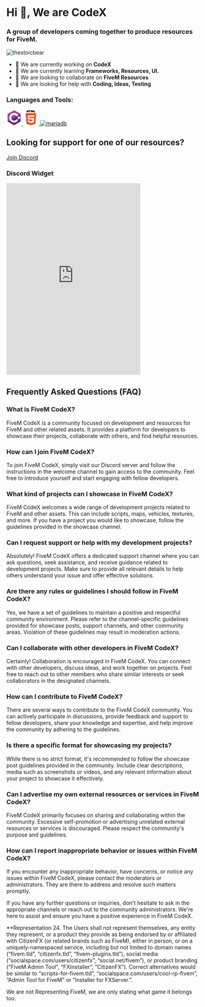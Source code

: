 # Hi 👋, We are CodeX
### A group of developers coming together to produce resources for FiveM.

<p align="left">
  <img src="https://komarev.com/ghpvc/?username=thestoicbear&label=Profile%20views&color=0e75b6&style=flat" alt="thestoicbear" />
</p>

- 🔭 We are currently working on **CodeX**
- 🌱 We are currently learning **Frameworks, Resources, UI.**
- 👯 We are looking to collaborate on **FiveM Resources**
- 🤝 We are looking for help with **Coding, Ideas, Testing**

### Languages and Tools:
<p align="left">
  <a href="https://www.w3schools.com/cs/" target="_blank" rel="noreferrer">
    <img src="https://raw.githubusercontent.com/devicons/devicon/master/icons/csharp/csharp-original.svg" alt="csharp" width="40" height="40"/>
  </a>
  <a href="https://www.w3.org/html/" target="_blank" rel="noreferrer">
    <img src="https://raw.githubusercontent.com/devicons/devicon/master/icons/html5/html5-original-wordmark.svg" alt="html5" width="40" height="40"/>
  </a>
  <a href="https://mariadb.org/" target="_blank" rel="noreferrer">
    <img src="https://www.vectorlogo.zone/logos/mariadb/mariadb-icon.svg" alt="mariadb" width="40" height="40"/>
  </a>
</p>

## Looking for support for one of our resources?
[Join Discord](https://discord.gg/E3MSBXFwgr)

### Discord Widget
<iframe src="https://discord.com/widget?id=1112062379476394124&theme=dark" width="350" height="500" allowtransparency="true" frameborder="0" sandbox="allow-popups allow-popups-to-escape-sandbox allow-same-origin allow-scripts"></iframe>

## Frequently Asked Questions (FAQ)
### What is FiveM CodeX?
FiveM CodeX is a community focused on development and resources for FiveM and other related assets. It provides a platform for developers to showcase their projects, collaborate with others, and find helpful resources.

### How can I join FiveM CodeX?
To join FiveM CodeX, simply visit our Discord server and follow the instructions in the welcome channel to gain access to the community. Feel free to introduce yourself and start engaging with fellow developers.

### What kind of projects can I showcase in FiveM CodeX?
FiveM CodeX welcomes a wide range of development projects related to FiveM and other assets. This can include scripts, maps, vehicles, textures, and more. If you have a project you would like to showcase, follow the guidelines provided in the showcase channel.

### Can I request support or help with my development projects?
Absolutely! FiveM CodeX offers a dedicated support channel where you can ask questions, seek assistance, and receive guidance related to development projects. Make sure to provide all relevant details to help others understand your issue and offer effective solutions.

### Are there any rules or guidelines I should follow in FiveM CodeX?
Yes, we have a set of guidelines to maintain a positive and respectful community environment. Please refer to the channel-specific guidelines provided for showcase posts, support channels, and other community areas. Violation of these guidelines may result in moderation actions.

### Can I collaborate with other developers in FiveM CodeX?
Certainly! Collaboration is encouraged in FiveM CodeX. You can connect with other developers, discuss ideas, and work together on projects. Feel free to reach out to other members who share similar interests or seek collaborators in the designated channels.

### How can I contribute to FiveM CodeX?
There are several ways to contribute to the FiveM CodeX community. You can actively participate in discussions, provide feedback and support to fellow developers, share your knowledge and expertise, and help improve the community by adhering to the guidelines.

### Is there a specific format for showcasing my projects?
While there is no strict format, it's recommended to follow the showcase post guidelines provided in the community. Include clear descriptions, media such as screenshots or videos, and any relevant information about your project to showcase it effectively.

### Can I advertise my own external resources or services in FiveM CodeX?
FiveM CodeX primarily focuses on sharing and collaborating within the community. Excessive self-promotion or advertising unrelated external resources or services is discouraged. Please respect the community's purpose and guidelines.

### How can I report inappropriate behavior or issues within FiveM CodeX?
If you encounter any inappropriate behavior, have concerns, or notice any issues within FiveM CodeX, please contact the moderators or administrators. They are there to address and resolve such matters promptly.

If you have any further questions or inquiries, don't hesitate to ask in the appropriate channels or reach out to the community administrators. We're here to assist and ensure you have a positive experience in FiveM CodeX.

**Representation 24. The Users shall not represent themselves, any entity they represent, or a product they provide as being endorsed by or affiliated with CitizenFX (or related brands such as FiveM), either in person, or on a uniquely-namespaced service, including but not limited to domain names (“fivem.tld”, “citizenfx.tld”, “fivem-plugins.tld”), social media (“socialspace.com/users/citizenfx”, “social.net/fivem”), or product branding (“FiveM Admin Tool”, “FXInstaller”, “CitizenFX”). Correct alternatives would be similar to “scripts-for-fivem.tld”, “socialspace.com/users/cool-rp-fivem”, “Admin Tool for FiveM” or “Installer for FXServer.".

We are not Representing FiveM, we are only stating what game it belongs too.
